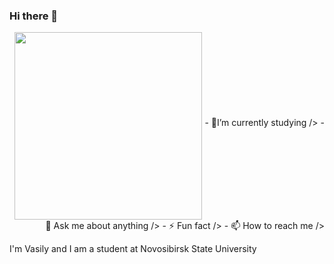 ### Hi there 👋
<div id="header" align="right">


<p> <img src="https://media.giphy.com/media/ToMjGpyHdJiioVfdtK0/giphy.gif" width="300" height="300" align="middle" />
- 🌱I’m currently studying />
- 💬 Ask me about anything />
- ⚡ Fun fact />
- 📫 How to reach me />
</p>

</div>

I'm Vasily and I am a student at Novosibirsk State University





